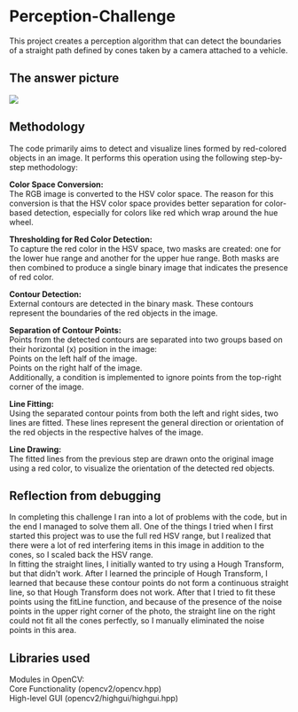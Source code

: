 # Perception-Challenge
This project creates a perception algorithm that can detect the boundaries of a straight path defined by cones taken by a camera attached to a vehicle.

## The answer picture
![](https://github.com/Qin-Zihan/Perception-Challenge/blob/main/answer.png)

## Methodology
The code primarily aims to detect and visualize lines formed by red-colored objects in an image. It performs this operation using the following step-by-step methodology:  

**Color Space Conversion:**  
The RGB image is converted to the HSV color space. The reason for this conversion is that the HSV color space provides better separation for color-based detection, especially for colors like red which wrap around the hue wheel.

**Thresholding for Red Color Detection:**  
To capture the red color in the HSV space, two masks are created: one for the lower hue range and another for the upper hue range. Both masks are then combined to produce a single binary image that indicates the presence of red color.

**Contour Detection:**  
External contours are detected in the binary mask. These contours represent the boundaries of the red objects in the image.

**Separation of Contour Points:**  
Points from the detected contours are separated into two groups based on their horizontal (x) position in the image:  
Points on the left half of the image.  
Points on the right half of the image.  
Additionally, a condition is implemented to ignore points from the top-right corner of the image.  

**Line Fitting:**  
Using the separated contour points from both the left and right sides, two lines are fitted. These lines represent the general direction or orientation of the red objects in the respective halves of the image.

**Line Drawing:**  
The fitted lines from the previous step are drawn onto the original image using a red color, to visualize the orientation of the detected red objects.

## Reflection from debugging
In completing this challenge I ran into a lot of problems with the code, but in the end I managed to solve them all. One of the things I tried when I first started this project was to use the full red HSV range, but I realized that there were a lot of red interfering items in this image in addition to the cones, so I scaled back the HSV range.  
In fitting the straight lines, I initially wanted to try using a Hough Transform, but that didn't work. After I learned the principle of Hough Transform, I learned that because these contour points do not form a continuous straight line, so that Hough Transform does not work. After that I tried to fit these points using the fitLine function, and because of the presence of the noise points in the upper right corner of the photo, the straight line on the right could not fit all the cones perfectly, so I manually eliminated the noise points in this area.

## Libraries used
Modules in OpenCV:  
Core Functionality (opencv2/opencv.hpp)  
High-level GUI (opencv2/highgui/highgui.hpp)  

